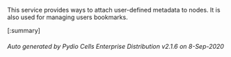 






This service provides ways to attach user-defined metadata to nodes. It is also used for managing users bookmarks.

[:summary]

###### Auto generated by Pydio Cells Enterprise Distribution v2.1.6 on 8-Sep-2020
